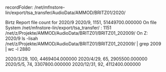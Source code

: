 recordFolder: /net/mfnstore-lin/export/tsa_transfer/AudioData/AMMOD/BRITZ01/2020/

Birtz Report file count for 2020/9
2020/9, 1151, 51449700.000000
On file System /net/mfnstore-lin/export/tsa_transfer/ : 1151
/net/z/Projekte/AMMOD/AudioData/BRITZ01/BRITZ01_202009/
On Z: 2020/9
ls -lisah /net/z/Projekte/AMMOD/AudioData/BRITZ01/BRITZ01_202009/ | grep 2009 | wc -l
2880

2020/3/29, 100, 4469404.000000
2020/4/29, 65, 2905500.000000
2020/5/5, 74, 3307800.000000
2020/12/31, 92, 4112400.000000
